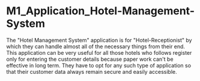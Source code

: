 # M1_Application_Hotel-Management-System
The "Hotel Management System" application is for "Hotel-Receptionist" by which they can handle almost all of the necessary things from their end. This application can be very useful for all those hotels who follows register only for entering the customer details because paper work can't be effective in long term. They have to opt for any such type of application so that their customer data always remain secure and easily accessible.
